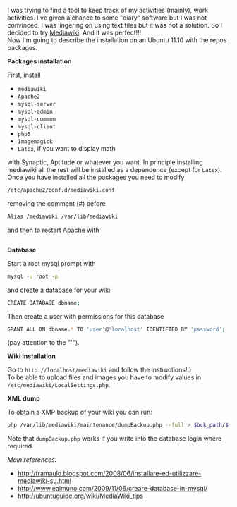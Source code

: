 <!-- 
.. link: 
.. description: 
.. tags: diary, mediawiki, PhD, wikimedia, wikipedia, imported
.. date: 2012-03-26
.. title: Create your own Wikipedia
.. slug: create-your-own-wikipedia
-->

I was trying to find a tool to keep track of my activities (mainly), work activities. I've given a chance to some "diary" software but I was not convinced. I was lingering on using text files but it was not a solution. So I decided to try <a href="http://www.mediawiki.org/wiki/MediaWiki" target="_blank" title="Mediawiki homepage">Mediawiki</a>. And it was perfect!!!    
Now I'm going to describe the installation on an Ubuntu 11.10 with the repos packages.    

<!-- TEASER_END -->    

<strong>Packages installation</strong>    
    
First, install    

* `mediawiki`
* `Apache2`
* `mysql-server`
* `mysql-admin`
* `mysql-common`
* `mysql-client`
* `php5`
* `Imagemagick`
* `Latex`, if you want to display math

with Synaptic, Aptitude or whatever you want. In principle installing mediawiki all the rest will be installed as a dependence (except for `Latex`). Once you have installed all the packages you need to modify    

````bash
/etc/apache2/conf.d/mediawiki.conf
````
    
removing the comment (#) before     

````bash
Alias /mediawiki /var/lib/mediawiki
````
    
and then to restart Apache with     
````bash sudo /etc/init.d/apache2 restart
````
    
<strong>Database</strong>    
    
Start a root mysql prompt with    
````bash
mysql -u root -p
````
    
and create a database for your wiki:    
````bash
CREATE DATABASE dbname;
````
    
Then create a user with permissions for this database    
````bash 
GRANT ALL ON dbname.* TO 'user'@'localhost' IDENTIFIED BY 'password';
````
    
(pay attention to the "'").    
    
<strong>Wiki installation</strong>    
    
Go to `http://localhost/mediawiki` and follow the instructions!:)    
To be able to upload files and images you have to modify values in `/etc/mediawiki/LocalSettings.php`.    
    
<strong>XML dump</strong>    
    
To obtain a XMP backup of your wiki you can run:    
````bash
php /var/lib/mediawiki/maintenance/dumpBackup.php --full > $bck_path/$(date +"%F")-wiki_bck.xml
````
    
Note that `dumpBackup.php` works if you write into the database login where required.    
    
<em>Main references:</em>    
    
* <a href="http://framaulo.blogspot.com/2008/06/installare-ed-utilizzare-mediawiki-su.html" target="_blank">http://framaulo.blogspot.com/2008/06/installare-ed-utilizzare-mediawiki-su.html</a>
* <a href="http://www.ealmuno.com/2009/11/06/creare-database-in-mysql/" target="_blank">http://www.ealmuno.com/2009/11/06/creare-database-in-mysql/</a>
* <a href="http://ubuntuguide.org/wiki/MediaWiki_tips" target="_blank">http://ubuntuguide.org/wiki/MediaWiki_tips</a>


